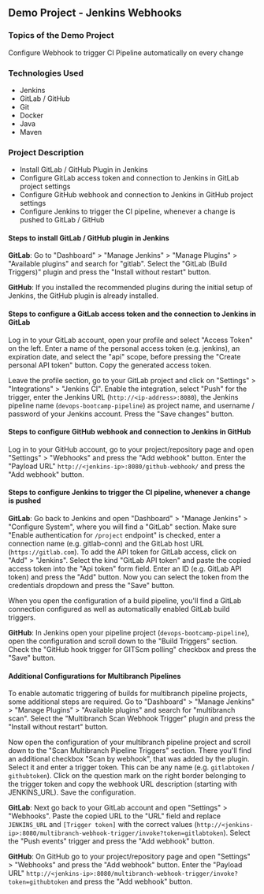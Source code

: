 ## Demo Project - Jenkins Webhooks

### Topics of the Demo Project
Configure Webhook to trigger CI Pipeline automatically on every change

### Technologies Used
- Jenkins
- GitLab / GitHub
- Git
- Docker
- Java
- Maven

### Project Description
- Install GitLab / GitHub Plugin in Jenkins
- Configure GitLab access token and connection to Jenkins in GitLab project settings
- Configure GitHub webhook and connection to Jenkins in GitHub project settings
- Configure Jenkins to trigger the CI pipeline, whenever a change is pushed to GitLab / GitHub

#### Steps to install GitLab / GitHub plugin in Jenkins
**GitLab**: Go to "Dashboard" > "Manage Jenkins" > "Manage Plugins" > "Available plugins" and search for "gitlab". Select the "GitLab (Build Triggers)" plugin and press the "Install without restart" button.

**GitHub**: If you installed the recommended plugins during the initial setup of Jenkins, the GitHub plugin is already installed.

#### Steps to configure a GitLab access token and the connection to Jenkins in GitLab
Log in to your GitLab account, open your profile and select "Access Token" on the left. Enter a name of the personal access token (e.g. jenkins), an expiration date, and select the "api" scope, before pressing the "Create personal API token" button. Copy the generated access token.

Leave the profile section, go to your GitLab project and click on "Settings" > "Integrations" > "Jenkins CI". Enable the integration, select "Push" for the trigger, enter the Jenkins URL (`http://<ip-address>:8080`), the Jenkins pipeline name (`devops-bootcamp-pipeline`) as project name, and username / password of your Jenkins account. Press the "Save changes" button.

#### Steps to configure GitHub webhook and connection to Jenkins in GitHub
Log in to your GitHub account, go to your project/repository page and open "Settings" > "Webhooks" and press the "Add webhook" button. Enter the "Payload URL" `http://<jenkins-ip>:8080/github-webhook/` and press the "Add webhook" button.

#### Steps to configure Jenkins to trigger the CI pipeline, whenever a change is pushed
**GitLab**: Go back to Jenkins and open "Dashboard" > "Manage Jenkins" > "Configure System", where you will find a "GitLab" section. Make sure "Enable authentication for `/project` endpoint" is checked, enter a connection name (e.g. gitlab-conn) and the GitLab host URL (`https://gitlab.com`). To add the API token for GitLab access, click on "Add" > "Jenkins". Select the kind "GitLab API token" and paste the copied access token into the "Api token" form field. Enter an ID (e.g. GitLab API token) and press the "Add" button. Now you can select the token from the credentials dropdown and press the "Save" button.

When you open the configuration of a build pipeline, you'll find a GitLab connection configured as well as automatically enabled GitLab build triggers.

**GitHub**: In Jenkins open your pipeline project (`devops-bootcamp-pipeline`), open the configuration and scroll down to the "Build Triggers" section. Check the "GitHub hook trigger for GITScm polling" checkbox and press the "Save" button.

#### Additional Configurations for Multibranch Pipelines
To enable automatic triggering of builds for multibranch pipeline projects, some additional steps are required. Go to "Dashboard" > "Manage Jenkins" > "Manage Plugins" > "Available plugins" and search for "multibranch scan". Select the "Multibranch Scan Webhook Trigger" plugin and press the "Install without restart" button.

Now open the configuration of your multibranch pipeline project and scroll down to the "Scan Multibranch Pipeline Triggers" section. There you'll find an additional checkbox "Scan by webhook", that was added by the plugin. Select it and enter a trigger token. This can be any name (e.g. `gitlabtoken` / `githubtoken`). Click on the question mark on the right border belonging to the trigger token and copy the webhook URL description (starting with JENKINS_URL). Save the configuration.

**GitLab**: Next go back to your GitLab account and open "Settings" > "Webhooks". Paste the copied URL to the "URL" field and replace `JENKINS_URL` and `[Trigger token]` with the correct values (`http://<jenkins-ip>:8080/multibranch-webhook-trigger/invoke?token=gitlabtoken`). Select the "Push events" trigger and press the "Add webhook" button.

**GitHub**: On GitHub go to your project/repository page and open "Settings" > "Webhooks" and press the "Add webhook" button. Enter the "Payload URL" `http://<jenkins-ip>:8080/multibranch-webhook-trigger/invoke?token=githubtoken` and press the "Add webhook" button.
